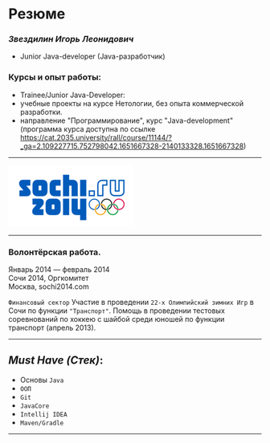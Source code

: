 # **Резюме**
### _Звездилин Игорь Леонидович_  
- Junior Java-developer (Java-разработчик)

### Курсы и опыт работы:
- Trainee/Junior Java-Developer:  
- учебные проекты на курсе Нетологии, без опыта коммерческой разработки.  
- направление "Программирование", курс "Java-development" (программа курса доступна по ссылке https://cat.2035.university/rall/course/11144/?_ga=2.109227715.752798042.1651667328-2140133328.1651667328)
***

![логотип](img/label.png)

***
### Волонтёрская работа.  
Январь 2014 — февраль 2014 <br/>Сочи 2014, Оргкомитет <br/>
Москва, sochi2014.com

`Финансовый сектор`
Участие в проведении `22-х Олимпийский зимних Игр` в Сочи по функции `"Транспорт"`. 
Помощь в проведении тестовых соревнований по хоккею с шайбой среди юношей по функции транспорт (апрель 2013).

***
## *Must Have (Стек)*:
- Основы `Java`
- `ООП`
- `Git`
- `JavaCore`
- `Intellij IDEA`
- `Maven/Gradle`

***
